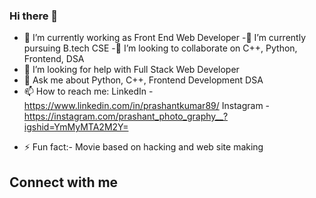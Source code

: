 ### Hi there 👋

<!--
**Prashantkry/Prashantkry** is a ✨ _special_ ✨ repository because its `README.md` (this file) appears on your GitHub profile.
Here are some ideas to get you started:
-->

- 🔭 I’m currently working as Front End Web Developer 
-🌱 I’m currently pursuing B.tech CSE 
-👯 I’m looking to collaborate on C++, Python, Frontend, DSA
- 🤔 I’m looking for help with Full Stack Web Developer 
- 💬 Ask me about Python, C++, Frontend Development DSA 
- 📫 How to reach me: LinkedIn - https://www.linkedin.com/in/prashantkumar89/
                       Instagram - https://instagram.com/prashant_photo_graphy__?igshid=YmMyMTA2M2Y=
<!-- - 😄 Pronouns: ... -->
- ⚡ Fun fact:- Movie based on hacking and web site making


<h2 style="text-alignment:center">Connect with me </h2>
